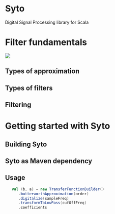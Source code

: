 # Syto

Digital Signal Processing library for Scala

# Filter fundamentals


<img src="https://latex.codecogs.com/svg.latex?\Large&space;H(z)=\frac{b_{0}+b_{1}z^{-1}+b_{m}z^{-m}}{a_{0}+a_{1}z^{-1}+a_{n}z^{-n}}"/>

## Types of approximation

## Types of filters

## Filtering

# Getting started with Syto

## Building Syto

## Syto as Maven dependency

## Usage

```scala 
   val (b, a) = new TransferFunctionBuilder()
      .butterworthApproximation(order)
      .digitalize(sampleFreq)
      .transformToLowPass(cufOffFreq)
      .coefficients
```


